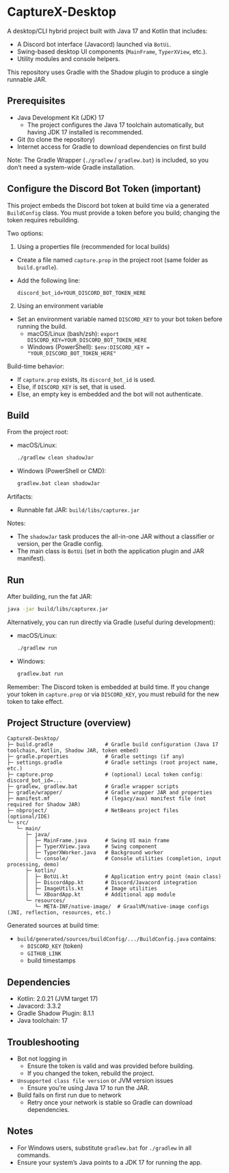 # CaptureX-Desktop

A desktop/CLI hybrid project built with Java 17 and Kotlin that includes:
- A Discord bot interface (Javacord) launched via `BotUi`.
- Swing-based desktop UI components (`MainFrame`, `TyperXView`, etc.).
- Utility modules and console helpers.

This repository uses Gradle with the Shadow plugin to produce a single runnable JAR.


## Prerequisites
- Java Development Kit (JDK) 17
  - The project configures the Java 17 toolchain automatically, but having JDK 17 installed is recommended.
- Git (to clone the repository)
- Internet access for Gradle to download dependencies on first build

Note: The Gradle Wrapper (`./gradlew` / `gradlew.bat`) is included, so you don’t need a system-wide Gradle installation.


## Configure the Discord Bot Token (important)
This project embeds the Discord bot token at build time via a generated `BuildConfig` class. You must provide a token before you build; changing the token requires rebuilding.

Two options:

1) Using a properties file (recommended for local builds)
- Create a file named `capture.prop` in the project root (same folder as `build.gradle`).
- Add the following line:
  
  ```
  discord_bot_id=YOUR_DISCORD_BOT_TOKEN_HERE
  ```

2) Using an environment variable
- Set an environment variable named `DISCORD_KEY` to your bot token before running the build.
  - macOS/Linux (bash/zsh): `export DISCORD_KEY=YOUR_DISCORD_BOT_TOKEN_HERE`
  - Windows (PowerShell): `$env:DISCORD_KEY = "YOUR_DISCORD_BOT_TOKEN_HERE"`

Build-time behavior:
- If `capture.prop` exists, its `discord_bot_id` is used.
- Else, if `DISCORD_KEY` is set, that is used.
- Else, an empty key is embedded and the bot will not authenticate.


## Build
From the project root:

- macOS/Linux:
  ```bash
  ./gradlew clean shadowJar
  ```
- Windows (PowerShell or CMD):
  ```bat
  gradlew.bat clean shadowJar
  ```

Artifacts:
- Runnable fat JAR: `build/libs/capturex.jar`

Notes:
- The `shadowJar` task produces the all-in-one JAR without a classifier or version, per the Gradle config.
- The main class is `BotUi` (set in both the application plugin and JAR manifest).


## Run
After building, run the fat JAR:

```bash
java -jar build/libs/capturex.jar
```

Alternatively, you can run directly via Gradle (useful during development):

- macOS/Linux:
  ```bash
  ./gradlew run
  ```
- Windows:
  ```bat
  gradlew.bat run
  ```

Remember: The Discord token is embedded at build time. If you change your token in `capture.prop` or via `DISCORD_KEY`, you must rebuild for the new token to take effect.


## Project Structure (overview)
```
CaptureX-Desktop/
├─ build.gradle                 # Gradle build configuration (Java 17 toolchain, Kotlin, Shadow JAR, token embed)
├─ gradle.properties            # Gradle settings (if any)
├─ settings.gradle              # Gradle settings (root project name, etc.)
├─ capture.prop                 # (optional) Local token config: discord_bot_id=...
├─ gradlew, gradlew.bat         # Gradle wrapper scripts
├─ gradle/wrapper/              # Gradle wrapper JAR and properties
├─ manifest.mf                  # (legacy/aux) manifest file (not required for Shadow JAR)
├─ nbproject/                   # NetBeans project files (optional/IDE)
└─ src/
   └─ main/
      ├─ java/
      │  ├─ MainFrame.java      # Swing UI main frame
      │  ├─ TyperXView.java     # Swing component
      │  ├─ TyperXWorker.java   # Background worker
      │  └─ console/            # Console utilities (completion, input processing, demo)
      ├─ kotlin/
      │  ├─ BotUi.kt            # Application entry point (main class)
      │  ├─ DiscordApp.kt       # Discord/Javacord integration
      │  ├─ ImageUtils.kt       # Image utilities
      │  └─ XBoardApp.kt        # Additional app module
      └─ resources/
         └─ META-INF/native-image/  # GraalVM/native-image configs (JNI, reflection, resources, etc.)
```

Generated sources at build time:
- `build/generated/sources/buildConfig/.../BuildConfig.java` contains:
  - `DISCORD_KEY` (token)
  - `GITHUB_LINK`
  - build timestamps


## Dependencies
- Kotlin: 2.0.21 (JVM target 17)
- Javacord: 3.3.2
- Gradle Shadow Plugin: 8.1.1
- Java toolchain: 17


## Troubleshooting
- Bot not logging in
  - Ensure the token is valid and was provided before building.
  - If you changed the token, rebuild the project.
- `Unsupported class file version` or JVM version issues
  - Ensure you’re using Java 17 to run the JAR.
- Build fails on first run due to network
  - Retry once your network is stable so Gradle can download dependencies.


## Notes
- For Windows users, substitute `gradlew.bat` for `./gradlew` in all commands.
- Ensure your system’s Java points to a JDK 17 for running the app.
